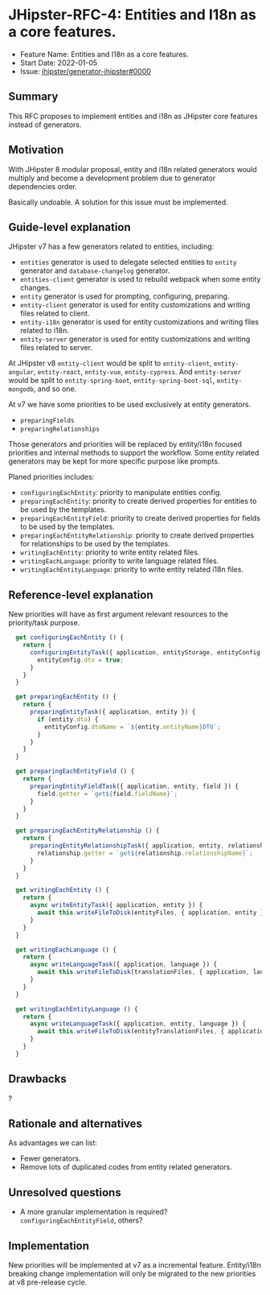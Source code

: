 # JHipster-RFC-4: Entities and I18n as a core features.

<!-- This is a RFC template based on the Rust RFC process but simplified: https://github.com/rust-lang/rfcs/ -->

- Feature Name: Entities and I18n as a core features.
- Start Date: 2022-01-05
- Issue: [jhipster/generator-jhipster#0000](https://github.com/jhipster/generator-jhipster/0000)

## Summary

[summary]: #summary

This RFC proposes to implement entities and i18n as JHipster core features instead of generators.

## Motivation

[motivation]: #motivation

With JHipster 8 modular proposal, entity and i18n related generators would multiply and become a development problem due to generator dependencies order.

Basically undoable. A solution for this issue must be implemented.

## Guide-level explanation

[guide-level-explanation]: #guide-level-explanation

JHipster v7 has a few generators related to entities, including:

- `entities` generator is used to delegate selected entities to `entity` generator and `database-changelog` generator.
- `entities-client` generator is used to rebuild webpack when some entity changes.
- `entity` generator is used for prompting, configuring, preparing.
- `entity-client` generator is used for entity customizations and writing files related to client.
- `entity-i18n` generator is used for entity customizations and writing files related to i18n.
- `entity-server` generator is used for entity customizations and writing files related to server.

At JHipster v8 `entity-client` would be split to `entity-client`, `entity-angular`, `entity-react`, `entity-vue`, `entity-cypress`.
And `entity-server` would be split to `entity-spring-boot`, `entity-spring-boot-sql`, `entity-mongodb`, and so one.

At v7 we have some priorities to be used exclusively at entity generators.

- `preparingFields`
- `preparingRelationships`

Those generators and priorities will be replaced by entity/i18n focused priorities and internal methods to support the workflow. Some entity related generators may be kept for more specific purpose like prompts.

Planed priorities includes:

- `configuringEachEntity`: priority to manipulate entities config.
- `preparingEachEntity`: priority to create derived properties for entities to be used by the templates.
- `preparingEachEntityField`: priority to create derived properties for fields to be used by the templates.
- `preparingEachEntityRelationship`: priority to create derived properties for relationships to be used by the templates.
- `writingEachEntity`: priority to write entity related files.
- `writingEachLanguage`: priority to write language related files.
- `writingEachEntityLanguage`: priority to write entity related i18n files.

## Reference-level explanation

[reference-level-explanation]: #reference-level-explanation

New priorities will have as first argument relevant resources to the priority/task purpose.

```js
  get configuringEachEntity () {
    return {
      configuringEntityTask({ application, entityStorage, entityConfig }) {
        entityConfig.dto = true;
      }
    }
  }

  get preparingEachEntity () {
    return {
      preparingEntityTask({ application, entity }) {
        if (entity.dto) {
          entityConfig.dtoName = `${entity.entityName}DTO`;
        }
      }
    }
  }

  get preparingEachEntityField () {
    return {
      preparingEntityFieldTask({ application, entity, field }) {
        field.getter = `get${field.fieldName}`;
      }
    }
  }

  get preparingEachEntityRelationship () {
    return {
      preparingEntityRelationshipTask({ application, entity, relationship }) {
        relationship.getter = `get${relationship.relationshipName}`;
      }
    }
  }

  get writingEachEntity () {
    return {
      async writeEntityTask({ application, entity }) {
        await this.writeFileToDisk(entityFiles, { application, entity });
      }
    }
  }

  get writingEachLanguage () {
    return {
      async writeLanguageTask({ application, language }) {
        await this.writeFileToDisk(translationFiles, { application, language });
      }
    }
  }

  get writingEachEntityLanguage () {
    return {
      async writeLanguageTask({ application, entity, language }) {
        await this.writeFileToDisk(entityTranslationFiles, { application, entity, language });
      }
    }
  }
```

## Drawbacks

[drawbacks]: #drawbacks

?

## Rationale and alternatives

[rationale-and-alternatives]: #rationale-and-alternatives

As advantages we can list:

- Fewer generators.
- Remove lots of duplicated codes from entity related generators.

## Unresolved questions

[unresolved-questions]: #unresolved-questions

- A more granular implementation is required? `configuringEachEntityField`, others?

## Implementation

New priorities will be implemented at v7 as a incremental feature. Entity/i18n breaking change implementation will only be migrated to the new priorities at v8 pre-release cycle.
